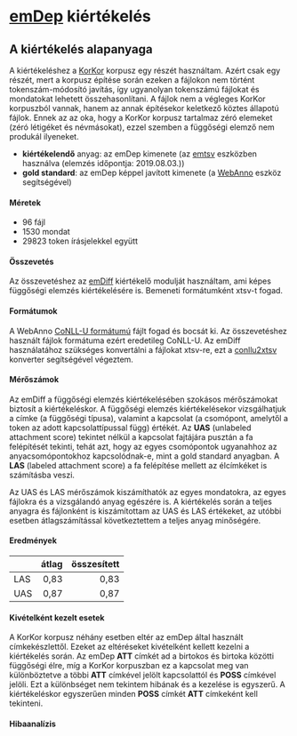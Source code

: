 # [emDep](https://github.com/antaljanosbenjamin/magyarlanc/tree/b558823b2d1f9cdc0b5c0ad93b628e96fe251cc1) kiértékelés

## A kiértékelés alapanyaga
A kiértékeléshez a [KorKor](https://github.com/vadno/korkor_pilot) korpusz egy részét használtam.
Azért csak egy részét, mert a korpusz építése során ezeken a fájlokon nem történt tokenszám-módosító javítás, így ugyanolyan tokenszámú fájlokat és mondatokat lehetett összehasonlítani.
A fájlok nem a végleges KorKor korpuszból vannak, hanem az annak építésekor keletkező köztes állapotú fájlok.
Ennek az az oka, hogy a KorKor korpusz tartalmaz zéró elemeket (zéró létigéket és névmásokat), ezzel szemben a függőségi elemző nem produkál ilyeneket.

* __kiértékelendő__ anyag: az emDep kimenete (az [emtsv](https://github.com/dlt-rilmta/emtsv) eszközben használva (elemzés időpontja: 2019.08.03.))
* __gold standard__: az emDep képpel javított kimenete (a [WebAnno](https://webanno.github.io/webanno/) eszköz segítségével)

#### Méretek
* 96 fájl
* 1530 mondat
* 29823 token írásjelekkel együtt

#### Összevetés
Az összevetéshez az [emDiff](https://github.com/vadno/emdiff) kiértékelő modulját használtam, ami képes függőségi elemzés kiértékelésére is.
Bemeneti formátumként xtsv-t fogad.

#### Formátumok
A WebAnno [CoNLL-U formátumú](https://universaldependencies.org/format.html) fájlt fogad és bocsát ki.
Az összevetéshez használt fájlok formátuma ezért eredetileg CoNLL-U.
Az emDiff használatához szükséges konvertálni a fájlokat xtsv-re, ezt a [conllu2xtsv](https://github.com/vadno/conllu2xtsv) konverter segítségével végeztem.

#### Mérőszámok
Az emDiff a függőségi elemzés kiértékelésében szokásos mérőszámokat biztosít a kiértékeléskor.
A függőségi elemzés kiértékelésekor vizsgálhatjuk a címke (a függőségi típusa), valamint a kapcsolat (a csomópont, amelytől a token az adott kapcsolattípussal függ) értékét.
Az __UAS__ (unlabeled attachment score) tekintet nélkül a kapcsolat fajtájára pusztán a fa felépítését tekinti, tehát azt, hogy az egyes csomópontok ugyanahhoz az anyacsomópontokhoz kapcsolódnak-e, mint a gold standard anyagban.
A __LAS__ (labeled attachment score) a fa felépítése mellett az élcímkéket is számításba veszi.

Az UAS és LAS mérőszámok kiszámíthatók az egyes mondatokra, az egyes fájlokra és a vizsgálandó anyag egészére is.
A kiértékelés során a teljes anyagra és fájlonként is kiszámítottam az UAS és LAS értékeket, az utóbbi esetben átlagszámítással következtettem a teljes anyag minőségére.

#### Eredmények
|         | átlag   | összesített  |
| ------- |--------:| ------------:|
| LAS     | 0,83    | 0,83         |
| UAS     | 0,87    | 0,87         |

#### Kivételként kezelt esetek
A KorKor korpusz néhány esetben eltér az emDep által használt címkekészlettől.
Ezeket az eltéréseket kivételként kellett kezelni a kiértékelés során.
Az emDep __ATT__ címkét ad a birtokos és birtoka közötti függőségi élre, míg a KorKor korpuszban ez a kapcsolat meg van különböztetve a többi __ATT__ címkével jelölt kapcsolattól és __POSS__ címkével jelöli.
Ezt a különbséget nem tekintem hibának és a kezelése is egyszerű.
A kiértékeléskor egyszerűen minden __POSS__ címkét __ATT__ címkeként kell tekinteni.

#### Hibaanalízis

